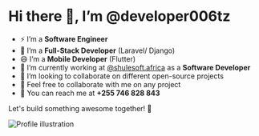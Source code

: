 # Hi there 👋, I’m @developer006tz



- ⚡ I’m a **Software Engineer**
- 🌱 I’m a **Full-Stack Developer** (Laravel/ Django)
- 😄 I’m a **Mobile Developer** (Flutter)
- 🔭 I’m currently working at [@shulesoft.africa](https://shulesoft.africa) as a **Software Developer**
- 👯 I’m looking to collaborate on different open-source projects
- 🤔 Feel free to collaborate with me on any project
- 💬 You can reach me at **+255 746 828 843**

Let's build something awesome together! 🚀

![Profile illustration](https://i.imgur.com/8MupZHY.gif)
<!--
**developer006tz/developer006tz** is a ✨ _special_ ✨ repository because its `README.md` (this file) appears on your GitHub profile.
